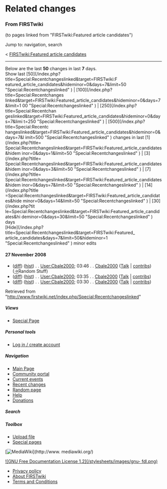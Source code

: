 # Related changes

### From FIRSTwiki

(to pages linked from "FIRSTwiki:Featured article candidates")

Jump to: navigation, search

&lt; [FIRSTwiki:Featured article
candidates](/index.php?title=FIRSTwiki:Featured_article_candidates&redirect=no
"FIRSTwiki:Featured article candidates" )  

* * *

Below are the last **50** changes in last **7** days.  
Show last [50](/index.php?title=Special:Recentchangeslinked&target=FIRSTwiki:F
eatured_article_candidates&hideminor=0&days=7&limit=50
"Special:Recentchangeslinked" ) | [100](/index.php?title=Special:Recentchanges
linked&target=FIRSTwiki:Featured_article_candidates&hideminor=0&days=7&limit=1
00 "Special:Recentchangeslinked" ) | [250](/index.php?title=Special:Recentchan
geslinked&target=FIRSTwiki:Featured_article_candidates&hideminor=0&days=7&limi
t=250 "Special:Recentchangeslinked" ) | [500](/index.php?title=Special:Recentc
hangeslinked&target=FIRSTwiki:Featured_article_candidates&hideminor=0&days=7&l
imit=500 "Special:Recentchangeslinked" ) changes in last [1](/index.php?title=
Special:Recentchangeslinked&target=FIRSTwiki:Featured_article_candidates&hidem
inor=0&days=1&limit=50 "Special:Recentchangeslinked" ) | [3](/index.php?title=
Special:Recentchangeslinked&target=FIRSTwiki:Featured_article_candidates&hidem
inor=0&days=3&limit=50 "Special:Recentchangeslinked" ) | [7](/index.php?title=
Special:Recentchangeslinked&target=FIRSTwiki:Featured_article_candidates&hidem
inor=0&days=7&limit=50 "Special:Recentchangeslinked" ) | [14](/index.php?title
=Special:Recentchangeslinked&target=FIRSTwiki:Featured_article_candidates&hide
minor=0&days=14&limit=50 "Special:Recentchangeslinked" ) | [30](/index.php?tit
le=Special:Recentchangeslinked&target=FIRSTwiki:Featured_article_candidates&hi
deminor=0&days=30&limit=50 "Special:Recentchangeslinked" ) days  
[Hide](/index.php?title=Special:Recentchangeslinked&target=FIRSTwiki:Featured_
article_candidates&days=7&limit=50&hideminor=1 "Special:Recentchangeslinked" )
minor edits

#### 27 November 2008

  * ([diff](/index.php?title=User:Cbale2000&curid=6603&diff=70024&oldid=70022 "User:Cbale2000" )) ([hist](/index.php?title=User:Cbale2000&curid=6603&action=history "User:Cbale2000" )) . . [User:Cbale2000](/index.php/User:Cbale2000 "User:Cbale2000" ); 03:46 . . [Cbale2000](/index.php/User:Cbale2000 "User:Cbale2000" ) ([Talk](/index.php/User_talk:Cbale2000 "User talk:Cbale2000" ) | [contribs](/index.php?title=Special:Contributions&target=Cbale2000 "Special:Contributions" )) ([→](/index.php/User:Cbale2000#Random_Stuff "User:Cbale2000" )Random Stuff)
  * ([diff](/index.php?title=User:Cbale2000&curid=6603&diff=70022&oldid=70021 "User:Cbale2000" )) ([hist](/index.php?title=User:Cbale2000&curid=6603&action=history "User:Cbale2000" )) . . [User:Cbale2000](/index.php/User:Cbale2000 "User:Cbale2000" ); 03:35 . . [Cbale2000](/index.php/User:Cbale2000 "User:Cbale2000" ) ([Talk](/index.php/User_talk:Cbale2000 "User talk:Cbale2000" ) | [contribs](/index.php?title=Special:Contributions&target=Cbale2000 "Special:Contributions" ))
  * ([diff](/index.php?title=User:Cbale2000&curid=6603&diff=70021&oldid=68032 "User:Cbale2000" )) ([hist](/index.php?title=User:Cbale2000&curid=6603&action=history "User:Cbale2000" )) . . [User:Cbale2000](/index.php/User:Cbale2000 "User:Cbale2000" ); 03:30 . . [Cbale2000](/index.php/User:Cbale2000 "User:Cbale2000" ) ([Talk](/index.php/User_talk:Cbale2000 "User talk:Cbale2000" ) | [contribs](/index.php?title=Special:Contributions&target=Cbale2000 "Special:Contributions" ))

Retrieved from
"<http://www.firstwiki.net/index.php/Special:Recentchangeslinked>"

##### Views

  * [Special Page](/index.php/Special:Recentchangeslinked/FIRSTwiki:Featured_article_candidates)

##### Personal tools

  * [Log in / create account](/index.php?title=Special:Userlogin&returnto=Special:Recentchangeslinked)

[](/index.php/Main_Page "Main Page" )

##### Navigation

  * [Main Page](/index.php/Main_Page)
  * [Community portal](/index.php/FIRSTwiki:Community_portal)
  * [Current events](/index.php/Current_events)
  * [Recent changes](/index.php/Special:Recentchanges)
  * [Random page](/index.php/Special:Random)
  * [Help](/index.php/Help:Contents)
  * [Donations](/index.php/FIRSTwiki:Site_support)

##### Search



##### Toolbox

  * [Upload file](/index.php/Special:Upload)
  * [Special pages](/index.php/Special:Specialpages)

[![MediaWiki](/skins/common/images/poweredby_mediawiki_88x31.png)](http://www.
mediawiki.org/)

[![GNU Free Documentation License 1.2](/stylesheets/images/gnu-
fdl.png)](http://www.gnu.org/copyleft/fdl.html)

  * [Privacy policy](/index.php/FIRSTwiki:Privacy_policy "FIRSTwiki:Privacy policy" )
  * [About FIRSTwiki](/index.php/FIRSTwiki:About "FIRSTwiki:About" )
  * [Terms and Conditions](/index.php/FIRSTwiki:Terms_and_conditions "FIRSTwiki:Terms and conditions" )

